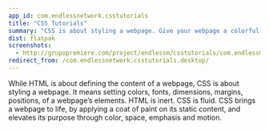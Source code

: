 ```yaml
---
app_id: com.endlessnetwork.csstutorials
title: "CSS Tutorials"
summary: "CSS is about styling a webpage. Give your webpage a colorful life!"
dist: flatpak
screenshots:
  - http://grupopremiere.com/project/endlessm/csstutorials/com.endlessm.CssTutorials-thumb1.jpeg
redirect_from: /com.endlessnetwork.csstutorials.desktop/
---
```


<p>While HTML is about defining the content of a webpage, CSS is about styling a webpage. It means setting colors, fonts, dimensions, margins, positions, of a webpage’s elements. HTML is inert. CSS is fluid. CSS brings a webpage to life, by applying a coat of paint on its static content, and elevates its purpose through color, space, emphasis and motion.</p>